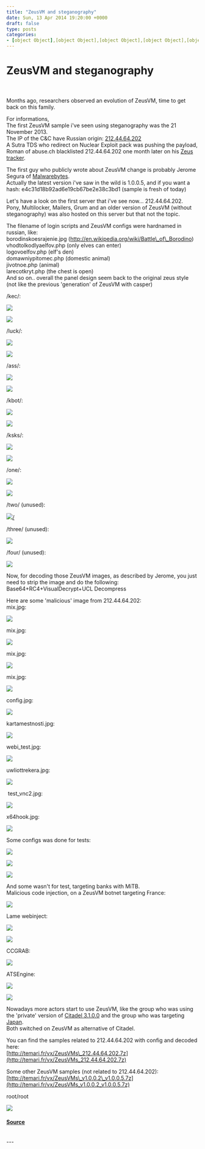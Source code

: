 ```yaml
---
title: "ZeusVM and steganography"
date: Sun, 13 Apr 2014 19:20:00 +0000
draft: false
type: posts
categories: 
- [object Object],[object Object],[object Object],[object Object],[object Object],[object Object]
---
```

# ZeusVM and steganography

<br/>

<br/>
Months ago, researchers observed an evolution of ZeusVM, time to get back on this family.  
  
For informations,  
The first ZeusVM sample i've seen using steganography was the 21 November 2013.  
The IP of the C&C have Russian origin: [212.44.64.202](https://www.virustotal.com/en/ip-address/212.44.64.202/information/)  
A Sutra TDS who redirect on Nuclear Exploit pack was pushing the payload, Roman of abuse.ch blacklisted 212.44.64.202 one month later on his [Zeus tracker](https://zeustracker.abuse.ch/monitor.php?host=212.44.64.202).  
  
The first guy who publicly wrote about ZeusVM change is probably Jerome Segura of [Malwarebytes](http://blog.malwarebytes.org/security-threat/2014/02/hiding-in-plain-sight-a-story-about-a-sneaky-banking-trojan/).  
Actually the latest version i've saw in the wild is 1.0.0.5, and if you want a hash: e4c31d18b92ad6e19cb67be2e38c3bd1 (sample is fresh of today)  
  
Let's have a look on the first server that i've see now... 212.44.64.202.  
Pony, Multilocker, Mailers, Grum and an older version of ZeusVM (without steganography) was also hosted on this server but that not the topic.  
  
The filename of login scripts and ZeusVM configs were hardnamed in russian, like:  
borodinskoesrajenie.jpg (http://en.wikipedia.org/wiki/Battle\_of\_Borodino)  
vhodtolkodlyaelfov.php (only elves can enter)  
logovoelfov.php (elf's den)  
domawniypitomec.php (domestic animal)  
jivotnoe.php (animal)  
larecotkryt.php (the chest is open)  
And so on.. overall the panel design seem back to the original zeus style (not like the previous 'generation' of ZeusVM with casper)  
  
/kec/:  

[![](https://blogger.googleusercontent.com/img/b/R29vZ2xl/AVvXsEjskgkmq1Ur6-adBTRJZ_MtOPQ2atkCH_xXUJhI5y27lWi9I9_sNBfZ-6vZjHTaK1vuXfIh1IA-Ip-l8irPmteIEnRciBP_HlfSpKk1O8rePVx3o9ZW3lXKLKq3eBcKh9-geCsjsGlb7kA/s1600/16-02-2014+16-30-34.png)](https://blogger.googleusercontent.com/img/b/R29vZ2xl/AVvXsEjskgkmq1Ur6-adBTRJZ_MtOPQ2atkCH_xXUJhI5y27lWi9I9_sNBfZ-6vZjHTaK1vuXfIh1IA-Ip-l8irPmteIEnRciBP_HlfSpKk1O8rePVx3o9ZW3lXKLKq3eBcKh9-geCsjsGlb7kA/s1600/16-02-2014+16-30-34.png)

[![](https://blogger.googleusercontent.com/img/b/R29vZ2xl/AVvXsEgLjLZh5NilmyCk_2aXzOMVf1yz94XDVUcshJQVyjf52qLLbxkJJhd0RhViqdTpUPsWK0sQSdFRac8RQ19CXSRFgqkA-QowLqizF4o_YEgA45OHOdoL8wp-Pz5UGsHasqm1V14E4bLUsEE/s1600/16-02-2014+16-37-13.png)](https://blogger.googleusercontent.com/img/b/R29vZ2xl/AVvXsEgLjLZh5NilmyCk_2aXzOMVf1yz94XDVUcshJQVyjf52qLLbxkJJhd0RhViqdTpUPsWK0sQSdFRac8RQ19CXSRFgqkA-QowLqizF4o_YEgA45OHOdoL8wp-Pz5UGsHasqm1V14E4bLUsEE/s1600/16-02-2014+16-37-13.png)

  
/luck/:  

[![](https://blogger.googleusercontent.com/img/b/R29vZ2xl/AVvXsEiJUlQ8Tw3EzKbrWwaykIp8Qxu4GCFlOherBqZ68wIteXMJAPb08hMqVI7eJrXH2kDYPpgRCsazR4PjSxJ1Q2C2C_VXxz98fVPXuKYuidisPK3T55YCYGEREOxQuvWvnn25_ixBtG7Zi3M/s1600/16-02-2014+16-39-29.png)](https://blogger.googleusercontent.com/img/b/R29vZ2xl/AVvXsEiJUlQ8Tw3EzKbrWwaykIp8Qxu4GCFlOherBqZ68wIteXMJAPb08hMqVI7eJrXH2kDYPpgRCsazR4PjSxJ1Q2C2C_VXxz98fVPXuKYuidisPK3T55YCYGEREOxQuvWvnn25_ixBtG7Zi3M/s1600/16-02-2014+16-39-29.png)

[![](https://blogger.googleusercontent.com/img/b/R29vZ2xl/AVvXsEiFHtA_CUYTTHOCuxf5JZ7rvhcJGWP8-igdbQ90C9eoQIgFs52E55R5-OCSh_m5AhkWIC66_Plcse0NRaQigHH5XtlbpwkjIpgmz8a35vCFJQIW0VJWERffGsi21ehhQgY2XXsslmW1DeQ/s1600/16-02-2014+16-40-26.png)](https://blogger.googleusercontent.com/img/b/R29vZ2xl/AVvXsEiFHtA_CUYTTHOCuxf5JZ7rvhcJGWP8-igdbQ90C9eoQIgFs52E55R5-OCSh_m5AhkWIC66_Plcse0NRaQigHH5XtlbpwkjIpgmz8a35vCFJQIW0VJWERffGsi21ehhQgY2XXsslmW1DeQ/s1600/16-02-2014+16-40-26.png)

  
/ass/:  

[![](https://blogger.googleusercontent.com/img/b/R29vZ2xl/AVvXsEjT70YPY2XQff06TpuNXPOsrexXf58LWYVzlLkrZ1-TDlg2JlOi3zIIV0FhCDCwoQvqzKg7JgkJvo5W2LttlUb7zsYiGgSVmqPuAKZrYrCa5iX3K4ELsR0iSYaxCYQ-ofO6G7xy6C8VfqU/s1600/16-02-2014+16-42-43.png)](https://blogger.googleusercontent.com/img/b/R29vZ2xl/AVvXsEjT70YPY2XQff06TpuNXPOsrexXf58LWYVzlLkrZ1-TDlg2JlOi3zIIV0FhCDCwoQvqzKg7JgkJvo5W2LttlUb7zsYiGgSVmqPuAKZrYrCa5iX3K4ELsR0iSYaxCYQ-ofO6G7xy6C8VfqU/s1600/16-02-2014+16-42-43.png)

[![](https://blogger.googleusercontent.com/img/b/R29vZ2xl/AVvXsEhjmggwqnzu7loOvquEd9yeIr_FNfxxR7Po3R4uiKhYENv7d46NDBbk1Dp6f7dVoCT1Y90XCLaN8e6NrxeRVLNvYeMdo37MP7QX8cVQ-x9zncpyFdZpxFBFEH6kbzbzSNAo0yLsj_FX1rY/s1600/16-02-2014+16-43-23.png)](https://blogger.googleusercontent.com/img/b/R29vZ2xl/AVvXsEhjmggwqnzu7loOvquEd9yeIr_FNfxxR7Po3R4uiKhYENv7d46NDBbk1Dp6f7dVoCT1Y90XCLaN8e6NrxeRVLNvYeMdo37MP7QX8cVQ-x9zncpyFdZpxFBFEH6kbzbzSNAo0yLsj_FX1rY/s1600/16-02-2014+16-43-23.png)

  
/kbot/:  

[![](https://blogger.googleusercontent.com/img/b/R29vZ2xl/AVvXsEixyV5VGIy2KVLkmkVdJ0HS_akWS6HjK_xrgLWPtk_F3mBdgfpbtGZxEwKJIW9EIXcLfwllQ2gCPySoPTE5iT-lWc3BypXMXEcxusEyAiePyHxE1uuT3_Lkf0VCkBHsufLO3jD3O6Lxp5I/s1600/16-02-2014+16-46-00.png)](https://blogger.googleusercontent.com/img/b/R29vZ2xl/AVvXsEixyV5VGIy2KVLkmkVdJ0HS_akWS6HjK_xrgLWPtk_F3mBdgfpbtGZxEwKJIW9EIXcLfwllQ2gCPySoPTE5iT-lWc3BypXMXEcxusEyAiePyHxE1uuT3_Lkf0VCkBHsufLO3jD3O6Lxp5I/s1600/16-02-2014+16-46-00.png)

[![](https://blogger.googleusercontent.com/img/b/R29vZ2xl/AVvXsEgVF3b9m8VJ3EnERaqpkUlkawqFV1-LSqZSIkYws0rGMAyMFHPKwONDFNXjBeat-gT988SvncWGiwhbR7zGX3oN6rPq88Km9dV9GTDT75sUVnf-YZQp5X-764KVoZY0qDzFQCCa-xKJRL8/s1600/16-02-2014+16-47-31.png)](https://blogger.googleusercontent.com/img/b/R29vZ2xl/AVvXsEgVF3b9m8VJ3EnERaqpkUlkawqFV1-LSqZSIkYws0rGMAyMFHPKwONDFNXjBeat-gT988SvncWGiwhbR7zGX3oN6rPq88Km9dV9GTDT75sUVnf-YZQp5X-764KVoZY0qDzFQCCa-xKJRL8/s1600/16-02-2014+16-47-31.png)

  
/ksks/:  

[![](https://blogger.googleusercontent.com/img/b/R29vZ2xl/AVvXsEh_MQoFrD0jrPj8iYcL_z3X5iROL3fbRZRz3GkM9Un2xU6Eg94Br4g_IeK_rFmpxPod56FgoFjJJvelP59ZHNbHvxcJ1Ayzroec4nNl_ABY1zCIDSjlGSk_saQkmuJZfoBG8bNCaESxGSg/s1600/16-02-2014+16-49-12.png)](https://blogger.googleusercontent.com/img/b/R29vZ2xl/AVvXsEh_MQoFrD0jrPj8iYcL_z3X5iROL3fbRZRz3GkM9Un2xU6Eg94Br4g_IeK_rFmpxPod56FgoFjJJvelP59ZHNbHvxcJ1Ayzroec4nNl_ABY1zCIDSjlGSk_saQkmuJZfoBG8bNCaESxGSg/s1600/16-02-2014+16-49-12.png)

[![](https://blogger.googleusercontent.com/img/b/R29vZ2xl/AVvXsEjzcBgrUSCYiLbKZFITWyk5yr6Fwz_5RocXbT4yEE37zGxjgWDw5iF9WwA9UJjwpo70WTcpTb7HzFYVb6GBfx8N22wTSUdxtXHZFhf3jbQZJPQkLg_KmRpyE0P90mgf_7cp0eLH9JRAt1k/s1600/16-02-2014+16-49-45.png)](https://blogger.googleusercontent.com/img/b/R29vZ2xl/AVvXsEjzcBgrUSCYiLbKZFITWyk5yr6Fwz_5RocXbT4yEE37zGxjgWDw5iF9WwA9UJjwpo70WTcpTb7HzFYVb6GBfx8N22wTSUdxtXHZFhf3jbQZJPQkLg_KmRpyE0P90mgf_7cp0eLH9JRAt1k/s1600/16-02-2014+16-49-45.png)

  
/one/:  

[![](https://blogger.googleusercontent.com/img/b/R29vZ2xl/AVvXsEgBdP5W4HRkoDBmm170ItxPJPoibic3JcPFl7IW6jyyDps8fcGFaaAFtXExgc4OOm4YBdh8Sy-HSwPBuFvtmDlMEJObO59kIxMalBH2A4UYWFIxk_fZcRiZE1ouUgtax7g_axc9gfsZ9qI/s1600/16-02-2014+16-52-53.png)](https://blogger.googleusercontent.com/img/b/R29vZ2xl/AVvXsEgBdP5W4HRkoDBmm170ItxPJPoibic3JcPFl7IW6jyyDps8fcGFaaAFtXExgc4OOm4YBdh8Sy-HSwPBuFvtmDlMEJObO59kIxMalBH2A4UYWFIxk_fZcRiZE1ouUgtax7g_axc9gfsZ9qI/s1600/16-02-2014+16-52-53.png)

[![](https://blogger.googleusercontent.com/img/b/R29vZ2xl/AVvXsEhx_zem6KPOPtGeofeO5U52xR2rq-S9jXNPD4OFGHCRLzI_MBdGUElG4A4U787mh5KsxwzJc8bRsjfZkvGaEXn_iebs-OODMH30sZEIMJ47vbz5y3VnChtQNjx7NrXKIDqe_vj_1g0EBqg/s1600/16-02-2014+16-53-28.png)](https://blogger.googleusercontent.com/img/b/R29vZ2xl/AVvXsEhx_zem6KPOPtGeofeO5U52xR2rq-S9jXNPD4OFGHCRLzI_MBdGUElG4A4U787mh5KsxwzJc8bRsjfZkvGaEXn_iebs-OODMH30sZEIMJ47vbz5y3VnChtQNjx7NrXKIDqe_vj_1g0EBqg/s1600/16-02-2014+16-53-28.png)

  
/two/ (unused):  

[![](https://blogger.googleusercontent.com/img/b/R29vZ2xl/AVvXsEhI1Gz-Y5znfhyZ8OpIhn5at7fAACLXcSlXWW1JV57Kc132jfhyphenhyphenAK8Z2P2CzIqjcERMR4CUBETqUFXtRfJqmhobRGXEjdH3vgKhgVWciUOZCUojPJzs5U9J70tAAzJAx0DBnrBjE90TbqQ/s1600/16-02-2014+16-56-58.png)/](https://blogger.googleusercontent.com/img/b/R29vZ2xl/AVvXsEhI1Gz-Y5znfhyZ8OpIhn5at7fAACLXcSlXWW1JV57Kc132jfhyphenhyphenAK8Z2P2CzIqjcERMR4CUBETqUFXtRfJqmhobRGXEjdH3vgKhgVWciUOZCUojPJzs5U9J70tAAzJAx0DBnrBjE90TbqQ/s1600/16-02-2014+16-56-58.png)

  
/three/ (unused):  

[![](https://blogger.googleusercontent.com/img/b/R29vZ2xl/AVvXsEgK1AUMxogYV5Hd2AgBQT7XqRZ423cNlAaYrDbD8D89A4o00iPVrjdVmYDSi0E8zdyLZsnpRRcuZuiceD-TEvs2mj8Hf6IBc_N0jA4KA_b-EqtB7jOgn-laSjN5JN1EcEUFel5z_H9YyMc/s1600/16-02-2014+16-59-05.png)](https://blogger.googleusercontent.com/img/b/R29vZ2xl/AVvXsEgK1AUMxogYV5Hd2AgBQT7XqRZ423cNlAaYrDbD8D89A4o00iPVrjdVmYDSi0E8zdyLZsnpRRcuZuiceD-TEvs2mj8Hf6IBc_N0jA4KA_b-EqtB7jOgn-laSjN5JN1EcEUFel5z_H9YyMc/s1600/16-02-2014+16-59-05.png)

  
/four/ (unused):  

[![](https://blogger.googleusercontent.com/img/b/R29vZ2xl/AVvXsEhpDNKq2aHJidyE1XAhhFeHO0xZxxxqBTYBzYIedbFDAbHC7XM_vf43WJvtpTL5ijihtn8AI2rXVUxWSmgYcekySC84bq0wr7LND8D45CRzWLE86ka1dV6GF3KmtrcXYjEgN8OT-J_ZKQ8/s1600/16-02-2014+17-00-42.png)](https://blogger.googleusercontent.com/img/b/R29vZ2xl/AVvXsEhpDNKq2aHJidyE1XAhhFeHO0xZxxxqBTYBzYIedbFDAbHC7XM_vf43WJvtpTL5ijihtn8AI2rXVUxWSmgYcekySC84bq0wr7LND8D45CRzWLE86ka1dV6GF3KmtrcXYjEgN8OT-J_ZKQ8/s1600/16-02-2014+17-00-42.png)

  
Now, for decoding those ZeusVM images, as described by Jerome, you just need to strip the image and do the following: Base64+RC4+VisualDecrypt+UCL Decompress  
  
Here are some 'malicious' image from 212.44.64.202:  
mix.jpg:  

[![](https://blogger.googleusercontent.com/img/b/R29vZ2xl/AVvXsEhjjZm2m4qpJdB8GqR3_toRaQpKTLmBoHrQunuFMS8eRBF1QrPXNnbl4uS8cJCQTfPEsv7FKphqg_-mUiHIicl9IfPE-yXOuQpjp_-vVXRfTXrge8Dr-sRQvCkLchTd60EsWFo1PnivZmQ/s1600/22-02-2014+19-00-47.png)](https://blogger.googleusercontent.com/img/b/R29vZ2xl/AVvXsEhjjZm2m4qpJdB8GqR3_toRaQpKTLmBoHrQunuFMS8eRBF1QrPXNnbl4uS8cJCQTfPEsv7FKphqg_-mUiHIicl9IfPE-yXOuQpjp_-vVXRfTXrge8Dr-sRQvCkLchTd60EsWFo1PnivZmQ/s1600/22-02-2014+19-00-47.png)

mix.jpg:  

[![](https://blogger.googleusercontent.com/img/b/R29vZ2xl/AVvXsEgpMSLBUT-EBog7YTQt3jG7PKzOVjqOGxZjebLzbagNdXR_j7shuwiOwNUnm3LyK6niybMZQWWGvujjnOQyjPLeVvAB_Frw9XwYcMJEVsfS_zX1dBO0jNsZHk4kCAXPcvOlXNAVUHn3Ogo/s1600/22-02-2014+18-51-59.png)](https://blogger.googleusercontent.com/img/b/R29vZ2xl/AVvXsEgpMSLBUT-EBog7YTQt3jG7PKzOVjqOGxZjebLzbagNdXR_j7shuwiOwNUnm3LyK6niybMZQWWGvujjnOQyjPLeVvAB_Frw9XwYcMJEVsfS_zX1dBO0jNsZHk4kCAXPcvOlXNAVUHn3Ogo/s1600/22-02-2014+18-51-59.png)

mix.jpg:  

[![](https://blogger.googleusercontent.com/img/b/R29vZ2xl/AVvXsEgUHYDJrmYp259orC6XEAGb5uqeCPekqvKqSjp3wTbJ9ccLEIbuvdL8URW1-i2aRe98BbCz8kS-mlDmjNtkz8MPS-7kmosMITGY7Y4sywpMNNKIILpk4O3GsFvRVtvPTnQSEVF1K7mi10I/s1600/22-02-2014+19-02-40.jpg)](https://blogger.googleusercontent.com/img/b/R29vZ2xl/AVvXsEgUHYDJrmYp259orC6XEAGb5uqeCPekqvKqSjp3wTbJ9ccLEIbuvdL8URW1-i2aRe98BbCz8kS-mlDmjNtkz8MPS-7kmosMITGY7Y4sywpMNNKIILpk4O3GsFvRVtvPTnQSEVF1K7mi10I/s1600/22-02-2014+19-02-40.jpg)

mix.jpg:  

[![](https://blogger.googleusercontent.com/img/b/R29vZ2xl/AVvXsEii0AVykGJlOu7k1efWs7_fDYjLUSpnPzh_ahbBvlhQezqwkI9ibq5ovqSzmOxtA3nWRaYuxXtv3eMRt7a6vFf5D1z6fKQMlkST9abEMMqvzPowLpayLA6z9YqpPFHM5mOyrvqF-E-Paz4/s1600/22-02-2014+19-03-19.png)](https://blogger.googleusercontent.com/img/b/R29vZ2xl/AVvXsEii0AVykGJlOu7k1efWs7_fDYjLUSpnPzh_ahbBvlhQezqwkI9ibq5ovqSzmOxtA3nWRaYuxXtv3eMRt7a6vFf5D1z6fKQMlkST9abEMMqvzPowLpayLA6z9YqpPFHM5mOyrvqF-E-Paz4/s1600/22-02-2014+19-03-19.png)

config.jpg:  

[![](https://blogger.googleusercontent.com/img/b/R29vZ2xl/AVvXsEivsyhW3jiGeKTBBmJKH2zvEqBMtufWpYfxUXLO7Z78A18fVwjmTilkaR2pizpasGmFkttinDss531SYcyAieFuM8YG83quXUsVRXvhIjvqKEQTYkS_7q6NCPjlOYGQRF5T1jcz1jJ-Z5g/s1600/22-02-2014+18-54-43.png)](https://blogger.googleusercontent.com/img/b/R29vZ2xl/AVvXsEivsyhW3jiGeKTBBmJKH2zvEqBMtufWpYfxUXLO7Z78A18fVwjmTilkaR2pizpasGmFkttinDss531SYcyAieFuM8YG83quXUsVRXvhIjvqKEQTYkS_7q6NCPjlOYGQRF5T1jcz1jJ-Z5g/s1600/22-02-2014+18-54-43.png)

kartamestnosti.jpg:  

[![](https://blogger.googleusercontent.com/img/b/R29vZ2xl/AVvXsEjReZvM8XlkiaXeOjOSLf-ZLFufdU3Gn241piEcN0i4eVs5PS_3161nfp8GimqT-sdwtGWN-zwjJo4lCIRR1nYD9cBpqvANhkpIkBgAJ7yXa8CukBLUaGqiqrc0xHlTuSfb2AL-TsWuHEM/s1600/22-02-2014+18-56-27.jpg)](https://blogger.googleusercontent.com/img/b/R29vZ2xl/AVvXsEjReZvM8XlkiaXeOjOSLf-ZLFufdU3Gn241piEcN0i4eVs5PS_3161nfp8GimqT-sdwtGWN-zwjJo4lCIRR1nYD9cBpqvANhkpIkBgAJ7yXa8CukBLUaGqiqrc0xHlTuSfb2AL-TsWuHEM/s1600/22-02-2014+18-56-27.jpg)

webi\_test.jpg:  

[![](https://blogger.googleusercontent.com/img/b/R29vZ2xl/AVvXsEh8C5-fInWeHkDHEC0FyPYduIlBDJI_oGpAGJi_hxY8Wei7X_SOMiqQrxDYYZl7En8DVwcpb_hxhWjB8eReoBbdeEfiMDlUfN4k0TSRQk6ENzW-SAYp_NT8evgUqeFz4PlS75K6iTK9WFQ/s1600/22-02-2014+18-57-09.png)](https://blogger.googleusercontent.com/img/b/R29vZ2xl/AVvXsEh8C5-fInWeHkDHEC0FyPYduIlBDJI_oGpAGJi_hxY8Wei7X_SOMiqQrxDYYZl7En8DVwcpb_hxhWjB8eReoBbdeEfiMDlUfN4k0TSRQk6ENzW-SAYp_NT8evgUqeFz4PlS75K6iTK9WFQ/s1600/22-02-2014+18-57-09.png)

uwliottrekera.jpg:  

[![](https://blogger.googleusercontent.com/img/b/R29vZ2xl/AVvXsEib2Oljv4GXu30-ZG0_4gSr0TcDKA_ZKnQqkqSiydXAD7iky1xo9kgsCgGpLB_p8XCXb4wl5rf0K5omugrMFvHr9ZPA-neOGTLVl8abxhvHFKSPuLI6dJ25vOlSsOgBQTkubgANmQF1Mrg/s1600/22-02-2014+18-49-45.png)](https://blogger.googleusercontent.com/img/b/R29vZ2xl/AVvXsEib2Oljv4GXu30-ZG0_4gSr0TcDKA_ZKnQqkqSiydXAD7iky1xo9kgsCgGpLB_p8XCXb4wl5rf0K5omugrMFvHr9ZPA-neOGTLVl8abxhvHFKSPuLI6dJ25vOlSsOgBQTkubgANmQF1Mrg/s1600/22-02-2014+18-49-45.png)

 test\_vnc2.jpg:  

[![](https://blogger.googleusercontent.com/img/b/R29vZ2xl/AVvXsEgYvLScj_laQZ1iRh9KTGdHClfSztnkX2P9auVr3w61gJs42sP7MMwf_X1A1RylJ1vdTtvk6CaoYY0GkXjc1WzXNk1OCufYJ6VgUfDRD8SVqhA1oRVOL3D52DlOIEXuXlNYpnr1D5aRvs4/s1600/22-02-2014+18-50-43.jpg)](https://blogger.googleusercontent.com/img/b/R29vZ2xl/AVvXsEgYvLScj_laQZ1iRh9KTGdHClfSztnkX2P9auVr3w61gJs42sP7MMwf_X1A1RylJ1vdTtvk6CaoYY0GkXjc1WzXNk1OCufYJ6VgUfDRD8SVqhA1oRVOL3D52DlOIEXuXlNYpnr1D5aRvs4/s1600/22-02-2014+18-50-43.jpg)

x64hook.jpg:  

[![](https://blogger.googleusercontent.com/img/b/R29vZ2xl/AVvXsEikJg9KkqfRICJVXPcPs1vnKRhMDQWNuwfx9PKpAL8_KGL1JNQAc-A0xzrDIu8DDDlXed9JmgVDyyeI1zlf2yiv6ef6VPt9lhPJGV-yVj_xpqt6juQcNCQDyZ04cqqs080rdZG9UkU_RGU/s1600/22-02-2014+18-58-21.jpg)](https://blogger.googleusercontent.com/img/b/R29vZ2xl/AVvXsEikJg9KkqfRICJVXPcPs1vnKRhMDQWNuwfx9PKpAL8_KGL1JNQAc-A0xzrDIu8DDDlXed9JmgVDyyeI1zlf2yiv6ef6VPt9lhPJGV-yVj_xpqt6juQcNCQDyZ04cqqs080rdZG9UkU_RGU/s1600/22-02-2014+18-58-21.jpg)

  
Some configs was done for tests:  

[![](https://blogger.googleusercontent.com/img/b/R29vZ2xl/AVvXsEiZLlp11rexkVvUMBpLA-kL6XujmT87LYjEMreXb9DE80g4tmqFli1LxBl_n7ipRU5V_LYab9DC4nyqke1xLbyE4PViZA70QwH9k4iMPD-owX1CFxjZD8qWJ75GebbQS2sv5ZHtwiiu8tY/s1600/22-02-2014+19-13-30.png)](https://blogger.googleusercontent.com/img/b/R29vZ2xl/AVvXsEiZLlp11rexkVvUMBpLA-kL6XujmT87LYjEMreXb9DE80g4tmqFli1LxBl_n7ipRU5V_LYab9DC4nyqke1xLbyE4PViZA70QwH9k4iMPD-owX1CFxjZD8qWJ75GebbQS2sv5ZHtwiiu8tY/s1600/22-02-2014+19-13-30.png)

[![](https://blogger.googleusercontent.com/img/b/R29vZ2xl/AVvXsEiVrzTcuIsFs7J8koqlh5kBtthtR-vZM_NHaYsaBb-a8hQALs6JBd1FC44Ny4k03w9R8oiwP_gRNUaLY0NDxU8mt3H5DGS1CEvEFSGI_H9VmXi-93Y3ZKZ0FHqXpX3gRz3cgsAF-z9LVPA/s1600/22-02-2014+19-14-10.png)](https://blogger.googleusercontent.com/img/b/R29vZ2xl/AVvXsEiVrzTcuIsFs7J8koqlh5kBtthtR-vZM_NHaYsaBb-a8hQALs6JBd1FC44Ny4k03w9R8oiwP_gRNUaLY0NDxU8mt3H5DGS1CEvEFSGI_H9VmXi-93Y3ZKZ0FHqXpX3gRz3cgsAF-z9LVPA/s1600/22-02-2014+19-14-10.png)

[![](https://blogger.googleusercontent.com/img/b/R29vZ2xl/AVvXsEj1YzqX7WikwNAciSZ9LnvOfFxpQbNI36cJDZhYolAM0gZEcz5Df8C34cNAJwhkskbhuvEcoybdIM1u5K93dMCYmJrd00jLrL_NprvSKoKRckI1JoZ7gAG-ab79tm1zQN7SGzsXUMNZjhY/s1600/22-02-2014+19-14-43.png)](https://blogger.googleusercontent.com/img/b/R29vZ2xl/AVvXsEj1YzqX7WikwNAciSZ9LnvOfFxpQbNI36cJDZhYolAM0gZEcz5Df8C34cNAJwhkskbhuvEcoybdIM1u5K93dMCYmJrd00jLrL_NprvSKoKRckI1JoZ7gAG-ab79tm1zQN7SGzsXUMNZjhY/s1600/22-02-2014+19-14-43.png)

  
And some wasn't for test, targeting banks with MiTB.  
Malicious code injection, on a ZeusVM botnet targeting France:  

[![](https://blogger.googleusercontent.com/img/b/R29vZ2xl/AVvXsEhAbJvUGr2nq0EQm3OeQUOE-9NEmv65G2M8FeVUwAGpy1wf-bof4OyVr57FSr1GwJjGz-qyYyPZLUy8b9MuJ1JJpSDsoswz5qOZqcoC5G-UFdlHKssWwPnDgV7ekRJm2VTwEpfdOn5Pc14/s1600/22-02-2014+19-48-42.png)](https://blogger.googleusercontent.com/img/b/R29vZ2xl/AVvXsEhAbJvUGr2nq0EQm3OeQUOE-9NEmv65G2M8FeVUwAGpy1wf-bof4OyVr57FSr1GwJjGz-qyYyPZLUy8b9MuJ1JJpSDsoswz5qOZqcoC5G-UFdlHKssWwPnDgV7ekRJm2VTwEpfdOn5Pc14/s1600/22-02-2014+19-48-42.png)

  
Lame webinject:  

[![](https://blogger.googleusercontent.com/img/b/R29vZ2xl/AVvXsEh3mkFDqTVuLhH_E1dp_e-NgHV5kEVxXJBKZqXJl_EfHlKgzgTows7NnQ2LnspvIUATsfaGdEhjyveFaLCmnFvYev5A-jV78TW0B6N0DZErTVY9YoAfymyiHbAMvfgYTYSUrM1gUzQHU3c/s1600/22-02-2014+20-23-03.png)](https://blogger.googleusercontent.com/img/b/R29vZ2xl/AVvXsEh3mkFDqTVuLhH_E1dp_e-NgHV5kEVxXJBKZqXJl_EfHlKgzgTows7NnQ2LnspvIUATsfaGdEhjyveFaLCmnFvYev5A-jV78TW0B6N0DZErTVY9YoAfymyiHbAMvfgYTYSUrM1gUzQHU3c/s1600/22-02-2014+20-23-03.png)

  

[![](https://blogger.googleusercontent.com/img/b/R29vZ2xl/AVvXsEhEsdArIvxQ2RC8Pst6qHJyDJAAw5-CuTgkkmRkmC0txyBX4NPHZiFqMYHKGnNK1gxENGBS8BCc9qdEKm_GqA2I2gkLDM3c4zVL3onyx40fEJWgSy5DDqYpjxqadWWS8zB8OSkwENjq69Q/s1600/22-02-2014+21-05-56.png)](https://blogger.googleusercontent.com/img/b/R29vZ2xl/AVvXsEhEsdArIvxQ2RC8Pst6qHJyDJAAw5-CuTgkkmRkmC0txyBX4NPHZiFqMYHKGnNK1gxENGBS8BCc9qdEKm_GqA2I2gkLDM3c4zVL3onyx40fEJWgSy5DDqYpjxqadWWS8zB8OSkwENjq69Q/s1600/22-02-2014+21-05-56.png)

  
CCGRAB:  

[![](https://blogger.googleusercontent.com/img/b/R29vZ2xl/AVvXsEg1OkLl09qUgF5PLNjaVJymctBudjRF388Q-bIT6jvVzaj9PLr4-TYVSo8lM4JNjH4RsLGxAON4Cx9Wi_JMgOOHWmcP5ons47axSc97Rbxm1HFOF8-3YbSWd9brmwA9YeFLzVAq2gaZPXI/s1600/22-02-2014+18-37-52.png)](https://blogger.googleusercontent.com/img/b/R29vZ2xl/AVvXsEg1OkLl09qUgF5PLNjaVJymctBudjRF388Q-bIT6jvVzaj9PLr4-TYVSo8lM4JNjH4RsLGxAON4Cx9Wi_JMgOOHWmcP5ons47axSc97Rbxm1HFOF8-3YbSWd9brmwA9YeFLzVAq2gaZPXI/s1600/22-02-2014+18-37-52.png)

ATSEngine:  

[![](https://blogger.googleusercontent.com/img/b/R29vZ2xl/AVvXsEgi6Hv5opCXmteDRIkuO0z4wAP3zDUywDqAiaYIgTg_GQfi6YOl9_pOXqDbsu83sriM-ANNWpgd1FNdJQVsXZ6BjcVdNzcmAm_uRhrrRsttNkHAlhSL4CeVv7GMQFjK_RdcJ1kNcn3Vm5o/s1600/20-02-2014+14-21-35.png)](https://blogger.googleusercontent.com/img/b/R29vZ2xl/AVvXsEgi6Hv5opCXmteDRIkuO0z4wAP3zDUywDqAiaYIgTg_GQfi6YOl9_pOXqDbsu83sriM-ANNWpgd1FNdJQVsXZ6BjcVdNzcmAm_uRhrrRsttNkHAlhSL4CeVv7GMQFjK_RdcJ1kNcn3Vm5o/s1600/20-02-2014+14-21-35.png)

[![](https://blogger.googleusercontent.com/img/b/R29vZ2xl/AVvXsEgLkpWEmHBCYkWHdb9vV_4XqdmF0XKprq9pNQWcV3kLABR0o1QmPI8oCnq_p-D0AKvYEH8lCmak7E3lKMdH_gP90EzjD5DHNN1LRJ7iHYYO2lUIuFGj6HmM3sq1PfjDQ5IRj2dcFikmFow/s1600/20-02-2014+14-22-05.png)](https://blogger.googleusercontent.com/img/b/R29vZ2xl/AVvXsEgLkpWEmHBCYkWHdb9vV_4XqdmF0XKprq9pNQWcV3kLABR0o1QmPI8oCnq_p-D0AKvYEH8lCmak7E3lKMdH_gP90EzjD5DHNN1LRJ7iHYYO2lUIuFGj6HmM3sq1PfjDQ5IRj2dcFikmFow/s1600/20-02-2014+14-22-05.png)

  
Nowadays more actors start to use ZeusVM, like the group who was using the 'private' version of [Citadel 3.1.0.0](http://securityblog.s21sec.com/2014/02/citadel-involution.html) and the group who was targeting [Japan](http://www.kernelmode.info/forum/viewtopic.php?f=16&t=1465&start=70#p20700).  
Both switched on ZeusVM as alternative of Citadel.  
  
You can find the samples related to 212.44.64.202 with config and decoded here:  
[http://temari.fr/vx/ZeusVMs\_212.44.64.202.7z](http://temari.fr/vx/ZeusVMs_212.44.64.202.7z)  
  
Some other ZeusVM samples (not related to 212.44.64.202):  
[http://temari.fr/vx/ZeusVMs\_v1.0.0.2\_v1.0.0.5.7z](http://temari.fr/vx/ZeusVMs_v1.0.0.2_v1.0.0.5.7z)  
  
  
  
  
  
root/root  

[![](https://blogger.googleusercontent.com/img/b/R29vZ2xl/AVvXsEgMOSdBaaFZXsbeDTaHdkvbAMesQ9uor30prUwiiPM35XW7to99apJt3aEaOzOQTE75dA2BiIF6gX1IADv1d1IhuFXyDjDCeSSw_kA47tfv_AzqX1_-Rj4MT_EFuz-siIzaWI2vP63gxwQ/s1600/mfw_kins.png)](https://blogger.googleusercontent.com/img/b/R29vZ2xl/AVvXsEgMOSdBaaFZXsbeDTaHdkvbAMesQ9uor30prUwiiPM35XW7to99apJt3aEaOzOQTE75dA2BiIF6gX1IADv1d1IhuFXyDjDCeSSw_kA47tfv_AzqX1_-Rj4MT_EFuz-siIzaWI2vP63gxwQ/s1600/mfw_kins.png)

#### [Source](https://www.xylibox.com/2014/04/zeusvm-and-steganography.html)

<br/>
---
